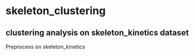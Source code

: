 # skeleton_clustering


## clustering analysis on skeleton_kinetics dataset
Preprocess on skeleton_kinetics